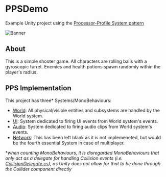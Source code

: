 # PPSDemo
Example Unity project using the [Processor-Profile System pattern](https://github.com/rellfy/PPS.git)

![Banner](https://cdn.discordapp.com/attachments/607007438180450305/662455141320097802/unknown.png)

## About
This is a simple shooter game. All characters are rolling balls with a gyroscopic turret.
Enemies and health potions spawn randomly within the player's radius.

## PPS Implementation
This project has three* Systems/MonoBehaviours: 

- [World](https://github.com/rellfy/PPSDemo/tree/master/Assets/PPS%20Demo/Systems/World): All physical/visible entities and subsystems are handled by the World system.
- [UI](https://github.com/rellfy/PPSDemo/tree/master/Assets/PPS%20Demo/Systems/UI): System dedicated to firing UI events from World system's events.
- [Audio](https://github.com/rellfy/PPSDemo/tree/master/Assets/PPS%20Demo/Systems/Audio): System dedicated to firing audio clips from World system's events.
- [Network](https://github.com/rellfy/PPSDemo/tree/master/Assets/PPS%20Demo/Systems/Network): This has been left blank as it is not implemeneted, but would be the fourth essential System in case of multiplayer.

\**when counting MonoBehaviours, it is disregarded MonoBehaviours that only act as a delegate for handling Collision events (i.e. [CollisionDelegate.cs](https://github.com/rellfy/PPS/blob/master/Runtime/Utils/CollisionDelegate.cs)), as Unity does not allow for that to be done through the Collider component directly*
